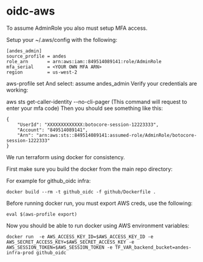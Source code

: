 # oidc-aws
To assume AdminRole you also must setup MFA access.

Setup your ~/.aws/config with the following:

```
[andes_admin]
source_profile = andes
role_arn       = arn:aws:iam::849514089141:role/AdminRole
mfa_serial     = <YOUR OWN MFA ARN>
region         = us-west-2
```

aws-profile set
And select:
assume andes_admin
Verify your credentials are working:

aws sts get-caller-identity --no-cli-pager
(This command will request to enter your mfa code)
Then you should see something like this:
```
{
    "UserId": "XXXXXXXXXXXXX:botocore-session-12223333",
    "Account": "849514089141",
    "Arn": "arn:aws:sts::849514089141:assumed-role/AdminRole/botocore-session-1222333"
}
```
We run terraform using docker for consistency.

First make sure you build the docker from the main repo directory:

For example for github_oidc infra:
```
docker build --rm -t github_oidc -f github/Dockerfile .
```
Before running docker run, you must export AWS creds, use the following:
```
eval $(aws-profile export)
```
Now you should be able to run docker using AWS environment variables:
```
docker run  -e AWS_ACCESS_KEY_ID=$AWS_ACCESS_KEY_ID -e AWS_SECRET_ACCESS_KEY=$AWS_SECRET_ACCESS_KEY -e AWS_SESSION_TOKEN=$AWS_SESSION_TOKEN -e TF_VAR_backend_bucket=andes-infra-prod github_oidc
```
